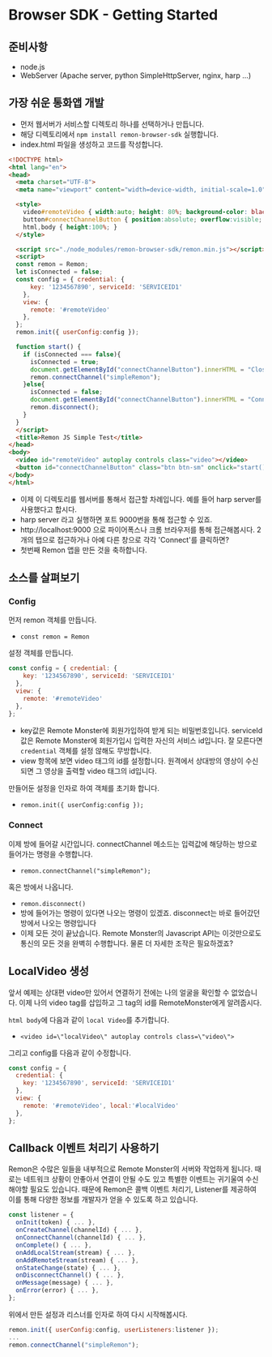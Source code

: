 # Browser SDK - Getting Started

## 준비사항
- node.js
- WebServer (Apache server, python SimpleHttpServer, nginx, harp ...)

## 가장 쉬운 통화앱 개발
- 먼저 웹서버가 서비스할 디렉토리 하나를 선택하거나 만듭니다.
- 해당 디렉토리에서 `npm install remon-browser-sdk` 실행합니다.
- index.html 파일을 생성하고 코드를 작성합니다.

```html
<!DOCTYPE html>
<html lang="en">
<head>
  <meta charset="UTF-8">
  <meta name="viewport" content="width=device-width, initial-scale=1.0">

  <style>
    video#remoteVideo { width:auto; height: 80%; background-color: black; }
    button#connectChannelButton { position:absolute; overflow:visible; left:50%; top:10px; }
    html,body { height:100%; }
  </style>

  <script src="./node_modules/remon-browser-sdk/remon.min.js"></script>
  <script>
  const remon = Remon;
  let isConnected = false;
  const config = { credential: {
      key: '1234567890', serviceId: 'SERVICEID1'
    },
    view: {
      remote: '#remoteVideo'
    },
  };
  remon.init({ userConfig:config });

  function start() {
    if (isConnected === false){
      isConnected = true;
      document.getElementById("connectChannelButton").innerHTML = "Close";
      remon.connectChannel("simpleRemon");
    }else{
      isConnected = false;
      document.getElementById("connectChannelButton").innerHTML = "Connect";
      remon.disconnect();
    }
  }
  </script>
  <title>Remon JS Simple Test</title>
</head>
<body>
  <video id="remoteVideo" autoplay controls class="video"></video>
  <button id="connectChannelButton" class="btn btn-sm" onclick="start();">Connect</button>
</body>
</html>
```

- 이제 이 디렉토리를 웹서버를 통해서 접근할 차례입니다. 예를 들어 harp server를 사용했다고 합시다.
- harp server 라고 실행하면 포트 9000번을 통해 접근할 수 있죠.
- http://localhost:9000 으로 파이어폭스나 크롬 브라우저를 통해 접근해봅시다. 2개의 탭으로 접근하거나 아예 다른 창으로 각각 'Connect'를 클릭하면?
- 첫번째 Remon 앱을 만든 것을 축하합니다.

## 소스를 살펴보기
### Config
먼저 remon 객체를 만듭니다.
- `const remon = Remon`

설정 객체를 만듭니다.

```javascript
const config = { credential: {
    key: '1234567890', serviceId: 'SERVICEID1'
  },
  view: {
    remote: '#remoteVideo'
  },
};
```

- key값은 Remote Monster에 회원가입하여 받게 되는 비밀번호입니다. serviceId값은 Remote Monster에 회원가입시 입력한 자신의 서비스 id입니다. 잘 모른다면 `credential` 객체를 설정 않해도 무방합니다.
- view 항목에 보면 video 태그의 id를 설정합니다. 원격에서 상대방의 영상이 수신되면 그 영상을 출력할 video 태그의 id입니다.

만들어둔 설정을 인자로 하여 객체를 초기화 합니다.
- `remon.init({ userConfig:config });`

### Connect
이제 방에 들어갈 시간입니다. connectChannel 메소드는 입력값에 해당하는 방으로 들어가는 명령을 수행합니다.
- `remon.connectChannel("simpleRemon");`

혹은 방에서 나옵니다.
- `remon.disconnect()`
- 방에 들어가는 명령이 있다면 나오는 명령이 있겠죠. disconnect는 바로 들어갔던 방에서 나오는 명령입니다
- 이제 모든 것이 끝났습니다. Remote Monster의 Javascript API는 이것만으로도 통신의 모든 것을 완벽히 수행합니다. 물론 더 자세한 조작은 필요하겠죠?

## LocalVideo 생성
앞서 예제는 상대편 video만 있어서 연결하기 전에는 나의 얼굴을 확인할 수 없었습니다. 이제 나의 video tag를 삽입하고 그 tag의 id를 RemoteMonster에게 알려줍시다.

`html body`에 다음과 같이 `local Video`를 추가합니다.
- `<video id=\"localVideo\" autoplay controls class=\"video\">`

그리고 config를 다음과 같이 수정합니다.
```javascript
const config = {
  credential: {
    key: '1234567890', serviceId: 'SERVICEID1'
  },
  view: {
    remote: '#remoteVideo', local:'#localVideo'
  },
};
```

## Callback 이벤트 처리기 사용하기
Remon은 수많은 일들을 내부적으로 Remote Monster의 서버와 작업하게 됩니다. 때로는 네트워크 상황이 안좋아서 연결이 안될 수도 있고 특별한 이벤트는 귀기울여 수신해야할 필요도 있습니다. 때문에 Remon은 콜백 이벤트 처리기, Listener를 제공하여 이를 통해 다양한 정보를 개발자가 얻을 수 있도록 하고 있습니다.

```javascript
const listener = {
  onInit(token) { ... },
  onCreateChannel(channelId) { ... },
  onConnectChannel(channelId) { ... },
  onComplete() { ... },
  onAddLocalStream(stream) { ... },
  onAddRemoteStream(stream) { ... },
  onStateChange(state) { ... },
  onDisconnectChannel() { ... },
  onMessage(message) { ... },
  onError(error) { ... },
};
```

위에서 만든 설정과 리스너를 인자로 하여 다시 시작해봅시다.

```javascript
remon.init({ userConfig:config, userListeners:listener });
...
remon.connectChannel("simpleRemon");

```
